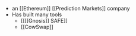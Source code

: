 - an [[Ethereum]] [[Prediction Markets]] company
- Has built many tools
    - [[[[Gnosis]] SAFE]]
    - [[CowSwap]]
